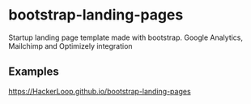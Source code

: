 bootstrap-landing-pages
=======================

Startup landing page template made with bootstrap. Google Analytics, Mailchimp and Optimizely integration

Examples
-----------------------
https://HackerLoop.github.io/bootstrap-landing-pages
